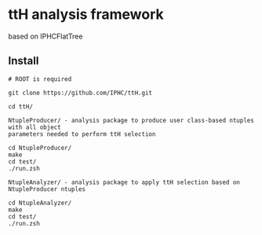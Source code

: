 ttH analysis framework
============

based on IPHCFlatTree

Install
-------

```
# ROOT is required

git clone https://github.com/IPHC/ttH.git

cd ttH/

NtupleProducer/ - analysis package to produce user class-based ntuples with all object
parameters needed to perform ttH selection

cd NtupleProducer/
make
cd test/
./run.zsh

NtupleAnalyzer/ - analysis package to apply ttH selection based on
NtupleProducer ntuples

cd NtupleAnalyzer/
make
cd test/
./run.zsh

```
